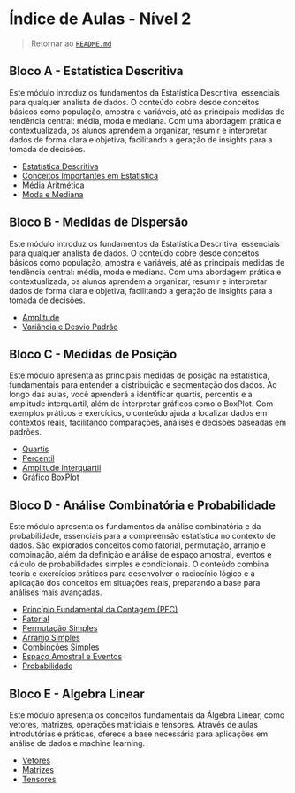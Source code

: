 # Índice de Aulas - Nível 2

> Retornar ao [`README.md`](../../../../README.md)

## Bloco A - Estatística Descritiva

Este módulo introduz os fundamentos da Estatística Descritiva, essenciais para qualquer analista de dados. O conteúdo cobre desde conceitos básicos como população, amostra e variáveis, até as principais medidas de tendência central: média, moda e mediana. Com uma abordagem prática e contextualizada, os alunos aprendem a organizar, resumir e interpretar dados de forma clara e objetiva, facilitando a geração de insights para a tomada de decisões.

- [Estatística Descritiva](./n2_bloco-a_aula-1.md)
- [Conceitos Importantes em Estatística](./n2_bloco-a_aula-2.md)
- [Média Aritmética](./n2_bloco-a_aula-3.md)
- [Moda e Mediana](./n2_bloco-a_aula-4.md)

## Bloco B - Medidas de Dispersão

Este módulo introduz os fundamentos da Estatística Descritiva, essenciais para qualquer analista de dados. O conteúdo cobre desde conceitos básicos como população, amostra e variáveis, até as principais medidas de tendência central: média, moda e mediana. Com uma abordagem prática e contextualizada, os alunos aprendem a organizar, resumir e interpretar dados de forma clara e objetiva, facilitando a geração de insights para a tomada de decisões.

- [Amplitude](./n2_bloco-b_aula-1.md)
- [Variância e Desvio Padrão](./n2_bloco-b_aula-2.md)

## Bloco C - Medidas de Posição

Este módulo apresenta as principais medidas de posição na estatística, fundamentais para entender a distribuição e segmentação dos dados. Ao longo das aulas, você aprenderá a identificar quartis, percentis e a amplitude interquartil, além de interpretar gráficos como o BoxPlot. Com exemplos práticos e exercícios, o conteúdo ajuda a localizar dados em contextos reais, facilitando comparações, análises e decisões baseadas em padrões.

- [Quartis](./n2_bloco-c_aula-1.md)
- [Percentil](./n2_bloco-c_aula-2.md)
- [Amplitude Interquartil](./n2_bloco-c_aula-3.md)
- [Gráfico BoxPlot](n2_bloco-c_aula-4.md)

## Bloco D - Análise Combinatória e Probabilidade

Este módulo apresenta os fundamentos da análise combinatória e da probabilidade, essenciais para a compreensão estatística no contexto de dados. São explorados conceitos como fatorial, permutação, arranjo e combinação, além da definição e análise de espaço amostral, eventos e cálculo de probabilidades simples e condicionais. O conteúdo combina teoria e exercícios práticos para desenvolver o raciocínio lógico e a aplicação dos conceitos em situações reais, preparando a base para análises mais avançadas.

- [Princípio Fundamental da Contagem (PFC)](./n2_bloco-d_aula-1.md)
- [Fatorial](./n2_bloco-d_aula-2.md)
- [Permutação Simples](./n2_bloco-d_aula-3.md)
- [Arranjo Simples](./n2_bloco-d_aula-4.md)
- [Combinções Simples](./n2_bloco-d_aula-5.md)
- [Espaço Amostral e Eventos](./n2_bloco-d_aula-6.md)
- [Probabilidade](./n2_bloco-d_aula-7.md)

## Bloco E - Algebra Linear

Este módulo apresenta os conceitos fundamentais da Álgebra Linear, como vetores, matrizes, operações matriciais e tensores. Através de aulas introdutórias e práticas, oferece a base necessária para aplicações em análise de dados e machine learning.

- [Vetores](./n2_bloco-e_aula-1.md)
- [Matrizes](./n2_bloco-e_aula-2.md)
- [Tensores](./n2_bloco-e_aula-3.md)
